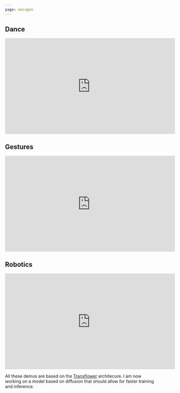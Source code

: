 ```yaml
---
page: mocagen
---
```


## Dance

<iframe width="560" height="315" src="https://www.youtube.com/embed/uBnCePehA-Y" title="YouTube video player" frameborder="0" allow="accelerometer; autoplay; clipboard-write; encrypted-media; gyroscope; picture-in-picture; web-share" allowfullscreen></iframe>

  

## Gestures

<iframe width="560" height="315" src="https://www.youtube.com/embed/dahwnujrd2k" title="YouTube video player" frameborder="0" allow="accelerometer; autoplay; clipboard-write; encrypted-media; gyroscope; picture-in-picture; web-share" allowfullscreen></iframe>

  

## Robotics

<iframe width="560" height="315" src="https://www.youtube.com/embed/M7TdOx9WANM" title="YouTube video player" frameborder="0" allow="accelerometer; autoplay; clipboard-write; encrypted-media; gyroscope; picture-in-picture; web-share" allowfullscreen></iframe>

  

All these demos are based on the [Transflower](/transflower) architecure. I am now working on a model based on diffusion that should allow for faster training and inference.
